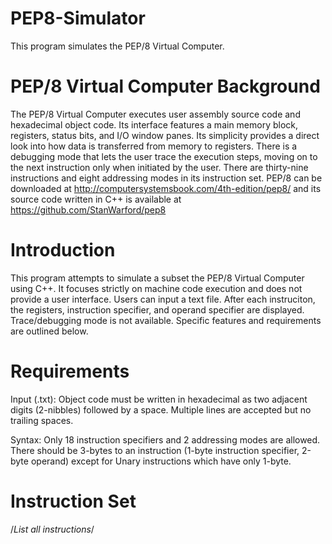 # PEP8-Simulator
This program simulates the PEP/8 Virtual Computer.

# PEP/8 Virtual Computer Background
The PEP/8 Virtual Computer executes user assembly source code and hexadecimal object code. Its interface features a main memory block, registers, status bits, and I/O window panes. Its simplicity provides a direct look into how data is transferred from memory to registers. There is a debugging mode that lets the user trace the execution steps, moving on to the next instruction only when initiated by the user. There are thirty-nine instructions and eight addressing modes in its instruction set. PEP/8 can be downloaded at http://computersystemsbook.com/4th-edition/pep8/ and its source code written in C++ is available at https://github.com/StanWarford/pep8

# Introduction
This program attempts to simulate a subset the PEP/8 Virtual Computer using C++. It focuses strictly on machine code execution and does not provide a user interface. Users can input a text file. After each instruciton, the registers, instruction specifier, and operand specifier are displayed. Trace/debugging mode is not available. Specific features and requirements are outlined below.

# Requirements
Input (.txt): Object code must be written in hexadecimal as two adjacent digits (2-nibbles) followed by a space. Multiple lines are accepted but no trailing spaces.

Syntax: Only 18 instruction specifiers and 2 addressing modes are allowed. There should be 3-bytes to an instruction (1-byte instruction specifier, 2-byte operand) except for Unary instructions which have only 1-byte.

# Instruction Set
/*List all instructions*/

